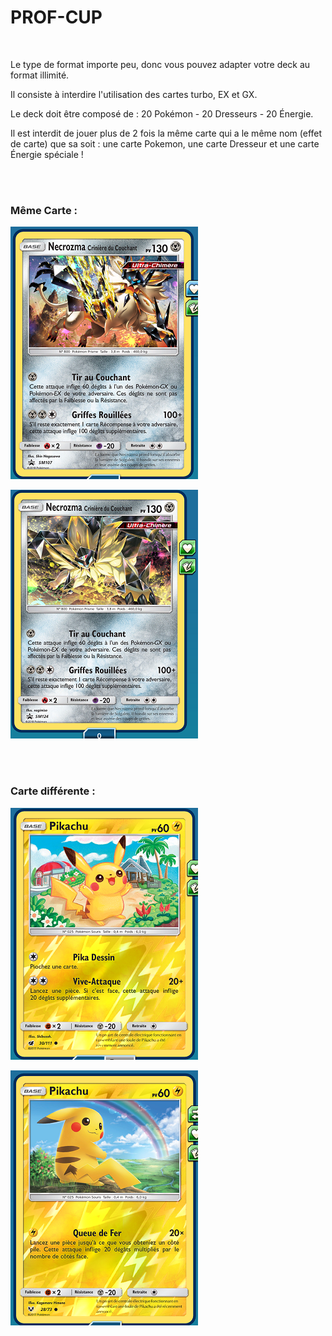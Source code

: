 # PROF-CUP

<br>

Le type de format importe peu, donc vous pouvez adapter votre deck au format illimité.

Il consiste à interdire l'utilisation des cartes turbo, EX et GX.

Le deck doit être composé de : 20 Pokémon - 20 Dresseurs - 20 Énergie.

Il est interdit de jouer plus de 2 fois la même carte qui a le même nom (effet de carte) que sa soit : une carte Pokemon, une carte Dresseur et une carte Énergie spéciale ! 

<br><br>

### Même Carte :

![alt text](../img/U150-Exemp1.png)

![alt text](../img/U150-Exemp2.png)


<br><br>

### Carte différente :

![alt text](../img/U150-Exemp3.png)

![alt text](../img/U150-Exemp4.png)
